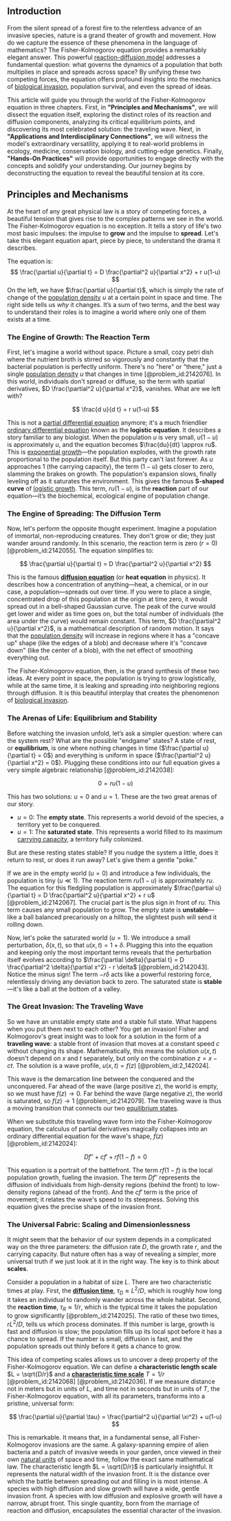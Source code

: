 ## Introduction
From the silent spread of a forest fire to the relentless advance of an invasive species, nature is a grand theater of growth and movement. How do we capture the essence of these phenomena in the language of mathematics? The Fisher-Kolmogorov equation provides a remarkably elegant answer. This powerful [reaction-diffusion model](@article_id:271018) addresses a fundamental question: what governs the dynamics of a population that both multiplies in place and spreads across space? By unifying these two competing forces, the equation offers profound insights into the mechanics of [biological invasion](@article_id:275211), population survival, and even the spread of ideas.

This article will guide you through the world of the Fisher-Kolmogorov equation in three chapters. First, in **"Principles and Mechanisms"**, we will dissect the equation itself, exploring the distinct roles of its reaction and diffusion components, analyzing its critical equilibrium points, and discovering its most celebrated solution: the traveling wave. Next, in **"Applications and Interdisciplinary Connections"**, we will witness the model's extraordinary versatility, applying it to real-world problems in ecology, medicine, conservation biology, and cutting-edge genetics. Finally, **"Hands-On Practices"** will provide opportunities to engage directly with the concepts and solidify your understanding. Our journey begins by deconstructing the equation to reveal the beautiful tension at its core.

## Principles and Mechanisms

At the heart of any great physical law is a story of competing forces, a beautiful tension that gives rise to the complex patterns we see in the world. The Fisher-Kolmogorov equation is no exception. It tells a story of life's two most basic impulses: the impulse to **grow** and the impulse to **spread**. Let's take this elegant equation apart, piece by piece, to understand the drama it describes.

The equation is:
$$
\frac{\partial u}{\partial t} = D \frac{\partial^2 u}{\partial x^2} + r u(1-u)
$$
On the left, we have $\frac{\partial u}{\partial t}$, which is simply the rate of change of the [population density](@article_id:138403) $u$ at a certain point in space and time. The right side tells us *why* it changes. It’s a sum of two terms, and the best way to understand their roles is to imagine a world where only one of them exists at a time.

### The Engine of Growth: The Reaction Term

First, let's imagine a world without space. Picture a small, cozy petri dish where the nutrient broth is stirred so vigorously and constantly that the bacterial population is perfectly uniform. There's no "here" or "there," just a single [population density](@article_id:138403) $u$ that changes in time [@problem_id:2142076]. In this world, individuals don't spread or diffuse, so the term with spatial derivatives, $D \frac{\partial^2 u}{\partial x^2}$, vanishes. What are we left with?

$$
\frac{d u}{d t} = r u(1-u)
$$

This is not a [partial differential equation](@article_id:140838) anymore; it's a much friendlier [ordinary differential equation](@article_id:168127) known as the **logistic equation**. It describes a story familiar to any biologist. When the population $u$ is very small, $u(1-u)$ is approximately $u$, and the equation becomes $\frac{du}{dt} \approx ru$. This is [exponential growth](@article_id:141375)—the population explodes, with the growth rate proportional to the population itself. But this party can't last forever. As $u$ approaches 1 (the carrying capacity), the term $(1-u)$ gets closer to zero, slamming the brakes on growth. The population's expansion slows, finally leveling off as it saturates the environment. This gives the famous **S-shaped curve** of [logistic growth](@article_id:140274). This term, $r u(1-u)$, is the **reaction** part of our equation—it’s the biochemical, ecological engine of population change.

### The Engine of Spreading: The Diffusion Term

Now, let's perform the opposite thought experiment. Imagine a population of immortal, non-reproducing creatures. They don't grow or die; they just wander around randomly. In this scenario, the reaction term is zero ($r=0$) [@problem_id:2142055]. The equation simplifies to:

$$
\frac{\partial u}{\partial t} = D \frac{\partial^2 u}{\partial x^2}
$$

This is the famous **[diffusion equation](@article_id:145371)** (or **heat equation** in physics). It describes how a concentration of anything—heat, a chemical, or in our case, a population—spreads out over time. If you were to place a single, concentrated drop of this population at the origin at time zero, it would spread out in a bell-shaped Gaussian curve. The peak of the curve would get lower and wider as time goes on, but the total number of individuals (the area under the curve) would remain constant. This term, $D \frac{\partial^2 u}{\partial x^2}$, is a mathematical description of random motion. It says that the [population density](@article_id:138403) will increase in regions where it has a "concave up" shape (like the edges of a blob) and decrease where it's "concave down" (like the center of a blob), with the net effect of smoothing everything out.

The Fisher-Kolmogorov equation, then, is the grand synthesis of these two ideas. At every point in space, the population is trying to grow logistically, while at the same time, it is leaking and spreading into neighboring regions through diffusion. It is this beautiful interplay that creates the phenomenon of [biological invasion](@article_id:275211).

### The Arenas of Life: Equilibrium and Stability

Before watching the invasion unfold, let’s ask a simpler question: where can the system rest? What are the possible "endgame" states? A state of rest, or **equilibrium**, is one where nothing changes in time ($\frac{\partial u}{\partial t} = 0$) and everything is uniform in space ($\frac{\partial^2 u}{\partial x^2} = 0$). Plugging these conditions into our full equation gives a very simple algebraic relationship [@problem_id:2142038]:

$$
0 = r u(1-u)
$$

This has two solutions: $u=0$ and $u=1$. These are the two great arenas of our story.
*   $u=0$: The **empty state**. This represents a world devoid of the species, a territory yet to be conquered.
*   $u=1$: The **saturated state**. This represents a world filled to its maximum [carrying capacity](@article_id:137524), a territory fully colonized.

But are these resting states stable? If you nudge the system a little, does it return to rest, or does it run away? Let's give them a gentle "poke."

If we are in the empty world ($u=0$) and introduce a few individuals, the population is tiny ($u \ll 1$). The reaction term $r u(1-u)$ is approximately $r u$. The equation for this fledgling population is approximately $\frac{\partial u}{\partial t} = D \frac{\partial^2 u}{\partial x^2} + r u$ [@problem_id:2142067]. The crucial part is the plus sign in front of $ru$. This term causes any small population to grow. The empty state is **unstable**—like a ball balanced precariously on a hilltop, the slightest push will send it rolling down.

Now, let's poke the saturated world ($u=1$). We introduce a small perturbation, $\delta(x,t)$, so that $u(x,t) = 1 + \delta$. Plugging this into the equation and keeping only the most important terms reveals that the perturbation itself evolves according to $\frac{\partial \delta}{\partial t} = D \frac{\partial^2 \delta}{\partial x^2} - r \delta$ [@problem_id:2142043]. Notice the minus sign! The term $-r\delta$ acts like a powerful restoring force, relentlessly driving any deviation back to zero. The saturated state is **stable**—it's like a ball at the bottom of a valley.

### The Great Invasion: The Traveling Wave

So we have an unstable empty state and a stable full state. What happens when you put them next to each other? You get an invasion! Fisher and Kolmogorov's great insight was to look for a solution in the form of a **traveling wave**: a stable front of invasion that moves at a constant speed $c$ without changing its shape. Mathematically, this means the solution $u(x,t)$ doesn't depend on $x$ and $t$ separately, but only on the combination $z = x-ct$. The solution is a wave profile, $u(x,t) = f(z)$ [@problem_id:2_142024].

This wave is the demarcation line between the conquered and the unconquered. Far ahead of the wave (large positive $z$), the world is empty, so we must have $f(z) \to 0$. Far behind the wave (large negative $z$), the world is saturated, so $f(z) \to 1$ [@problem_id:2142079]. The traveling wave is thus a moving transition that connects our two [equilibrium states](@article_id:167640).

When we substitute this traveling wave form into the Fisher-Kolmogorov equation, the calculus of partial derivatives magically collapses into an ordinary differential equation for the wave's shape, $f(z)$ [@problem_id:2142024]:

$$
D f'' + c f' + r f(1-f) = 0
$$

This equation is a portrait of the battlefront. The term $r f(1-f)$ is the local population growth, fueling the invasion. The term $D f''$ represents the diffusion of individuals from high-density regions (behind the front) to low-density regions (ahead of the front). And the $c f'$ term is the price of movement; it relates the wave's speed to its steepness. Solving this equation gives the precise shape of the invasion front.

### The Universal Fabric: Scaling and Dimensionlessness

It might seem that the behavior of our system depends in a complicated way on the three parameters: the diffusion rate $D$, the growth rate $r$, and the carrying capacity. But nature often has a way of revealing a simpler, more universal truth if we just look at it in the right way. The key is to think about **scales**.

Consider a population in a habitat of size $L$. There are two characteristic times at play. First, the **[diffusion time](@article_id:274400)**, $\tau_D \approx L^2/D$, which is roughly how long it takes an individual to randomly wander across the whole habitat. Second, the **reaction time**, $\tau_R \approx 1/r$, which is the typical time it takes the population to grow significantly [@problem_id:2142025]. The ratio of these two times, $rL^2/D$, tells us which process dominates. If this number is large, growth is fast and diffusion is slow; the population fills up its local spot before it has a chance to spread. If the number is small, diffusion is fast, and the population spreads out thinly before it gets a chance to grow.

This idea of competing scales allows us to uncover a deep property of the Fisher-Kolmogorov equation. We can define a **characteristic length scale** $L = \sqrt{D/r}$ and a **[characteristic time scale](@article_id:273827)** $T=1/r$ [@problem_id:2142068] [@problem_id:2142036]. If we measure distance not in meters but in units of $L$, and time not in seconds but in units of $T$, the Fisher-Kolmogorov equation, with all its parameters, transforms into a pristine, universal form:

$$
\frac{\partial u}{\partial \tau} = \frac{\partial^2 u}{\partial \xi^2} + u(1-u)
$$

This is remarkable. It means that, in a fundamental sense, all Fisher-Kolmogorov invasions are the same. A galaxy-spanning empire of alien bacteria and a patch of invasive weeds in your garden, once viewed in their own [natural units](@article_id:158659) of space and time, follow the exact same mathematical law. The characteristic length $L = \sqrt{D/r}$ is particularly insightful. It represents the natural width of the invasion front. It is the distance over which the battle between spreading out and filling in is most intense. A species with high diffusion and slow growth will have a wide, gentle invasion front. A species with low diffusion and explosive growth will have a narrow, abrupt front. This single quantity, born from the marriage of reaction and diffusion, encapsulates the essential character of the invasion.